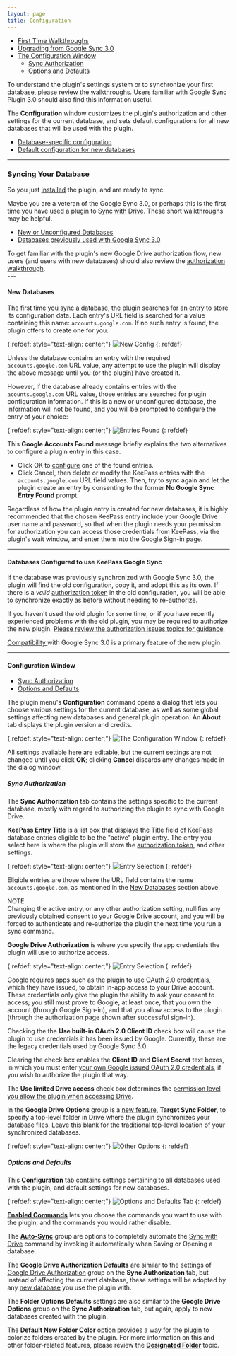 ```yaml
---
layout: page
title: Configuration
---
```


* [First Time Walkthroughs](#syncing-your-database)
* [Upgrading from Google Sync 3.0](#databases-configured-to-use-keepass-google-sync)
* [The Configuration Window](#configuration-window)
    * [Sync Authorization](#sync-authorization)
    * [Options and Defaults](#options-and-defaults)

To understand the plugin's settings system or to synchronize your first
database, please review the [walkthroughs](#syncing-your-database).
Users familiar with Google Sync Plugin 3.0 should also find
this information useful.

The **Configuration** window customizes the plugin's
authorization and other settings for the current database, and sets
default configurations for all new databases that will be used with the
plugin. 

* [Database-specific configuration](#sync-authorization)
* [Default configuration for new databases](#options-and-defaults)

---

### Syncing Your Database
So you just [installed](../install/normal) the plugin, and are ready to sync.

Maybe you are a veteran of the Google Sync 3.0, or perhaps
this is the first time you have used a plugin to [Sync with Drive](../usage/sync).
These short walkthroughs may be helpful.

* [New or Unconfigured Databases](#new-databases)
* [Databases previously used with Google Sync 3.0](#databases-configured-to-use-keepass-google-sync)

<div class="alert alert-secondary" role="alert">
To get familiar with the plugin's new Google Drive authorization flow,
new users (and users with new databases) should also review the 
<a href="../usage/authorize#authorization-walkthrough">authorization walkthrough</a>.
</div>
---

#### New Databases
The first time you sync a database, the plugin searches for an entry to
store its configuration data.  Each entry's URL field is searched
for a value containing this name: ``accounts.google.com``. If no such entry
is found, the plugin offers to create one for you.  

{:refdef: style="text-align: center;"}
![New Config](../assets/img/new-config.png)
{: refdef}

<div class="alert alert-warning text-dark" role="alert">
Unless the database contains an entry with the required
<code>accounts.google.com</code> URL value, any attempt to use the
plugin will display the above message until you (or
the plugin) have created it.
</div>

However, if the database already contains entries with the
``acounts.google.com`` URL value, those entries are searched for plugin
configuration information.  If this is a new or unconfigured database, 
the information will not be found, and you will be prompted to configure
the entry of your choice:  

{:refdef: style="text-align: center;"}
![Entries Found](../assets/img/fix-config.png)
{: refdef}

This **Google Accounts Found** message briefly explains the two
alternatives to configure a plugin entry in this case.
* Click OK to [configure](#configuration-window) one of the found entries. 
* Click Cancel, then delete or modify the KeePass entries with the
``accounts.google.com`` URL field values. Then, try to sync again
and let the plugin create an entry by consenting to the former
**No Google Sync Entry Found** prompt.

<div class="alert alert-secondary" role="alert">
Regardless of how the plugin entry is created for new databases, it is 
highly recommended that the chosen KeePass entry include your Google Drive
user name and password, so that when the plugin needs your permission for
authorization you can access those credentials from KeePass, via the plugin's
wait window, and enter them into the Google Sign-in page.
</div>

---

#### Databases Configured to use KeePass Google Sync
If the database was previously synchronized with Google Sync 3.0,
the plugin will find the old configuration, copy it, and adopt this as its own.
If there is a *valid* [authorization token](../usage/authorize#authorization-tokens)
in the old configuration, you will be able to synchronize exactly as before
without needing to re-authorize.

If you haven't used the old plugin for some time, or if you have recently
experienced problems with the old plugin, you may be required to
authorize the new plugin.  [Please review the authorization issues topics
for guidance](../usage/authorize).

<div class="alert alert-secondary" role="alert">
    <a href="../install/require#compatibility-with-google-sync-plugin">
        Compatibility
    </a>
    with Google Sync 3.0 is a primary feature of 
    the new plugin.
</div>

---

#### Configuration Window
* [Sync Authorization](#sync-authorization)
* [Options and Defaults](#options-and-defaults)

The plugin menu's **Configuration** command opens a dialog that lets you
choose various settings for the current database, as well as some global
settings affecting new databases and general plugin operation.  An **About**
tab displays the plugin version and credits.  

{:refdef: style="text-align: center;"}
![The Configuration Window](../assets/img/config-window.png)
{: refdef}

All settings available here are editable, but the current settings are not
changed until you click **OK**; clicking **Cancel** discards any changes
made in the dialog window.

##### Sync Authorization
The **Sync Authorization** tab contains the settings specific to the current
database, mostly with regard to authorizing the plugin to sync with
Google Drive.

**KeePass Entry Title** is a list box that displays the Title field of
KeePass database entries eligible to be the "active" plugin entry.  The
entry you select here is where the plugin will store the [authorization
token](../usage/authorize#authorization-tokens), and other settings.

{:refdef: style="text-align: center;"}
![Entry Selection](../assets/img/entry-title.png)
{: refdef}

Eligible entries are those where the URL field contains the name
``accounts.google.com``, as mentioned in the [New Databases](#new-databases)
section above.

<div class="alert alert-warning text-dark" role="alert">
    <div>NOTE</div>
    Changing the active entry, or any other authorization setting,
    nullifies any previously obtained consent to your Google Drive account,
    and you will be forced to authenticate and re-authorize the
    plugin the next time you run a sync command.
</div>

**Google Drive Authorization** is where you specify the app credentials
the plugin will use to authorize access.  

{:refdef: style="text-align: center;"}
![Entry Selection](../assets/img/gdrive-auth.png)
{: refdef}

Google requires apps such as the
plugin to use OAuth 2.0 credentials, which they have issued,
to obtain in-app access to your Drive account.  These credentials only
give the plugin the ability to ask your consent to access; you still
must prove to Google, at least once, that you own the account (through
Google Sign-in), and that you allow access to the plugin (through the
authorization page shown after successful sign-in).

Checking the the **Use built-in OAuth 2.0 Client ID** check box will
cause the plugin to use credentials it has been issued by Google. Currently,
these are the legacy credentials used by Google Sync 3.0.

Clearing the check box enables the **Client ID** and **Client Secret**
text boxes, in which you must enter [your own Google issued OAuth 2.0
credentials](../usage/oauth), if you wish to authorize the plugin that
way.

The **Use limited Drive access** check box determines the
[permission level you allow the plugin when accessing Drive](../usage/x-40#limited-drive-access).

In the **Google Drive Options** group is a [new feature](../usage/x-40#designated-folder-and-folder-colors), **Target Sync Folder**,
to specify a top-level folder in Drive where the plugin synchronizes
your database files.  Leave this blank for the traditional top-level
location of your synchronized databases.

{:refdef: style="text-align: center;"}
![Other Options](../assets/img/gdrive-opts.png)
{: refdef}

##### Options and Defaults
This **Configuration** tab contains settings pertaining to all databases
used with the plugin, and default settings for new databases.

{:refdef: style="text-align: center;"}
![Options and Defaults Tab](../assets/img/opts-and-defaults.png)
{: refdef}

[**Enabled Commands**](../usage/enabled-cmds) lets you choose the commands
you want to use with the plugin, and the commands you would rather disable.

The [**Auto-Sync**](../usage/autosync) group are options to completely
automate the [Sync with Drive](../usage/sync) command by invoking it
automatically when Saving or Opening a database.

The **Google Drive Authorization Defaults** are similar to the settings
of [Google Drive Authorization](#sync-authorization) group on the 
**Sync Authorization** tab, but instead of affecting the current database,
these settings will be adopted by any [new database](#new-databases) you
use the plugin with.

The **Folder Options Defaults** settings are also similar to the **Google
Drive Options** group on the **Sync Authorization** tab, but again, 
apply to new databases created with the plugin.   

The **Default New Folder Color** option provides a way for the plugin to
colorize folders created by the plugin. For more information on this and
other folder-related features, please review the
[**Designated Folder**](../usage/x-40#designated-folder-and-folder-colors)
topic.

